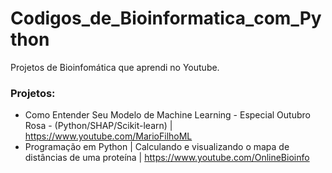 # Codigos_de_Bioinformatica_com_Python
 Projetos de Bioinfomática que aprendi no Youtube. 
 ### Projetos:
* Como Entender Seu Modelo de Machine Learning - Especial Outubro Rosa - (Python/SHAP/Scikit-learn) | https://www.youtube.com/MarioFilhoML
* Programação em Python | Calculando e visualizando o mapa de distâncias de uma proteína | https://www.youtube.com/OnlineBioinfo
